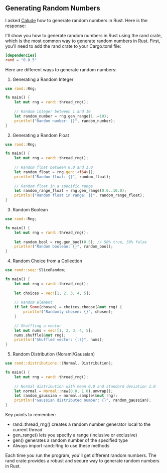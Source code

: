 <div id='meta-data'>
    <div key="subtext" value="for i in range 0..?"></div>
</div>

## Generating Random Numbers
I asked [Calude](https://claude.ai) how to generate random numbers in Rust. Here is the response:

I'll show you how to generate random numbers in Rust using the rand crate, which is the most common way to generate random numbers in Rust.
First, you'll need to add the rand crate to your Cargo.toml file:
```toml
[dependencies]
rand = "0.8.5"
```

Here are different ways to generate random numbers:

1. Generating a Random Integer
```rs
use rand::Rng;

fn main() {
    let mut rng = rand::thread_rng();
    
    // Random integer between 1 and 10
    let random_number = rng.gen_range(1..=10);
    println!("Random number: {}", random_number);
}
```

2. Generating a Random Float
```rs
use rand::Rng;

fn main() {
    let mut rng = rand::thread_rng();
    
    // Random float between 0.0 and 1.0
    let random_float = rng.gen::<f64>();
    println!("Random float: {}", random_float);
    
    // Random float in a specific range
    let random_range_float = rng.gen_range(0.0..10.0);
    println!("Random float in range: {}", random_range_float);
}
```

3. Random Boolean
```rs
use rand::Rng;

fn main() {
    let mut rng = rand::thread_rng();
    
    let random_bool = rng.gen_bool(0.5); // 50% true, 50% false
    println!("Random boolean: {}", random_bool);
}
```

4. Random Choice from a Collection
```rs
use rand::seq::SliceRandom;

fn main() {
    let mut rng = rand::thread_rng();
    
    let choices = vec![1, 2, 3, 4, 5];
    
    // Random element
    if let Some(chosen) = choices.choose(&mut rng) {
        println!("Randomly chosen: {}", chosen);
    }
    
    // Shuffling a vector
    let mut nums = vec![1, 2, 3, 4, 5];
    nums.shuffle(&mut rng);
    println!("Shuffled vector: {:?}", nums);
}
```

5. Random Distribution (Noraml/Gaussian)
```rs
use rand::distributions::{Normal, Distribution};

fn main() {
    let mut rng = rand::thread_rng();
    
    // Normal distribution with mean 0.0 and standard deviation 1.0
    let normal = Normal::new(0.0, 1.0).unwrap();
    let random_gaussian = normal.sample(&mut rng);
    println!("Gaussian distributed number: {}", random_gaussian);
}
```

Key points to remember:

- rand::thread_rng() creates a random number generator local to the current thread
- gen_range() lets you specify a range (inclusive or exclusive)
- gen() generates a random number of the specified type
- Always import rand::Rng to use these methods

Each time you run the program, you'll get different random numbers. The rand crate provides a robust and secure way to generate random numbers in Rust.
